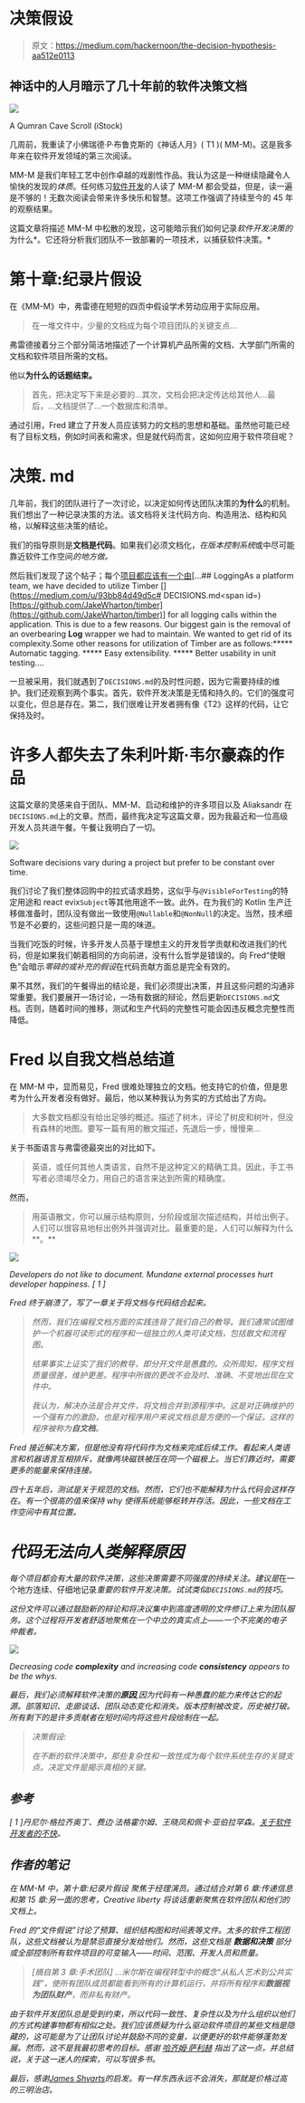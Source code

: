 # 决策假设

> 原文：<https://medium.com/hackernoon/the-decision-hypothesis-aa512e0113>

## 神话中的人月暗示了几十年前的软件决策文档

![](img/ab206a7dd4dedf42017249f786b73493.png)

A Qumran Cave Scroll (iStock)

几周前，我重读了小佛瑞德·P·布鲁克斯的《神话人月》( T1 )( MM-M)。这是我多年来在软件开发领域的第三次阅读。

MM-M 是我们年轻工艺中创作卓越的戏剧性作品。我认为这是一种继续隐藏令人愉快的发现的*体质*。任何练习[软件开发](/hackernoon/software-is-unlike-construction-c0284ee4b723)的人读了 MM-M 都会受益，但是，读一遍是不够的！无数次阅读会带来许多快乐和智慧。这项工作强调了持续至今的 45 年的观察结果。

这篇文章将描述 MM-M 中松散的发现，这可能暗示我们如何记录*软件开发决策的*为什么*。它还将分析我们团队不一致部署的一项技术，以捕获软件决策。*

# 第十章:纪录片假设

在《MM-M》中，弗雷德在短短的四页中假设学术劳动应用于实际应用。

> 在一堆文件中，少量的文档成为每个项目团队的关键支点…

弗雷德接着分三个部分简洁地描述了一个计算机产品所需的文档、大学部门所需的文档和软件项目所需的文档。

他以**为什么的话题结束。**

> 首先，把决定写下来是必要的…其次，文档会把决定传达给其他人…最后，…文档提供了…一个数据库和清单。

通过引用，Fred 建立了开发人员应该努力的文档的思想和基础。虽然他可能已经有了目标文档，例如时间表和需求，但是就代码而言，这如何应用于软件项目呢？

# 决策. md

几年前，我们的团队进行了一次讨论，以决定如何传达团队决策的**为什么**的机制。我们想出了一种记录决策的方法。该文档将关注代码方向、构造用法、结构和风格，以解释这些决策的结论。

我们的指导原则是**文档是代码**。如果我们必须文档化，*在版本控制系统*或中尽可能靠近软件工作空间*的地方做。*

然后我们发现了这个帖子；每个[项目都应该有一个由](https://akazlou.com/posts-output/2015-11-09-every-project-should-have-decisions/)[...## LoggingAs a platform team, we have decided to utilize Timber [](https://medium.com/u/93bb84d49d5c# DECISIONS.md</span><span id=)[https://github.com/JakeWharton/timber](https://github.com/JakeWharton/timber)] for all logging calls within the application. This is due to a few reasons. Our biggest gain is the removal of an overbearing **Log** wrapper we had to maintain. We wanted to get rid of its complexity.Some other reasons for utilization of Timber are as follows:***** Automatic tagging.
***** Easy extensibility.
***** Better usability in unit testing....

一旦被采用，我们就遇到了`DECISIONS.md`的及时性问题，因为它需要持续的维护。我们还观察到两个事实。首先，软件开发决策是无情和持久的。它们的强度可以变化，但总是存在。第二，我们很难让开发者拥有像《T2》这样的代码，让它保持及时。

# 许多人都失去了朱利叶斯·韦尔豪森的作品

这篇文章的灵感来自于团队、MM-M、启动和维护的许多项目以及 Aliaksandr 在`DECISIONS.md`上的文章。然而，最终我决定写这篇文章，因为我最近和一位高级开发人员共进午餐。午餐让我明白了一切。

![](img/cf11c5b799a3c140c5a1141a78407bb7.png)

Software decisions vary during a project but prefer to be constant over time.

我们讨论了我们整体回购中的拉式请求趋势，这似乎与`@VisibleForTesting`的特定用途和 react evix`Subject`等其他用途不一致。此外，在为我们的 Kotlin 生产迁移做准备时，团队没有做出一致使用`@Nullable`和`@NonNull`的决定。当然，技术细节是不必要的，这些问题只是一周的味道。

当我们吃饭的时候，许多开发人员基于理想主义的开发哲学贡献和改进我们的代码，但是如果我们朝着相同的方向前进，没有什么哲学是错误的。向 Fred“使眼色”会暗示*零碎的或补充的假设*在代码贡献方面总是完全有效的。

果不其然，我们的午餐得出的结论是，我们必须提出决策，并且这些问题的沟通非常重要。我们要展开一场讨论，一场有数据的辩论，然后更新`DECISIONS.md`文档。否则，随着时间的推移，测试和生产代码的完整性可能会因违反概念完整性而降低。

# Fred 以自我文档总结道

在 MM-M 中，显而易见，Fred 很难处理独立的文档。他支持它的价值，但是思考为什么开发者没有做好。最后，他以某种我认为务实的方式给出了方向。

> 大多数文档都没有给出足够的概述。描述了树木，评论了树皮和树叶，但没有森林的地图。要写一篇有用的散文描述，先退后一步，慢慢来…

关于书面语言与弗雷德最突出的对比如下。

> 英语，或任何其他人类语言，自然不是这种定义的精确工具。因此，手工书写者必须竭尽全力，用自己的语言来达到所需的精确度。

然而，

> 用英语散文，你可以展示结构原则，分阶段或层次描述结构，并给出例子。人们可以很容易地标出例外并强调对比。最重要的是，人们可以解释为什么**。**

*![](img/15dfb1576a6c7085a1104d08fe67ebaa.png)*

*Developers do not like to document. Mundane external processes hurt developer happiness. [ 1 ]*

*Fred 终于崩溃了，写了一章关于将文档与代码结合起来。*

> *然而，我们在编程文档方面的实践违背了我们自己的教导。我们通常试图维护一个机器可读形式的程序和一组独立的人类可读文档，包括散文和流程图。*
> 
> *结果事实上证实了我们的教导，即分开文件是愚蠢的。众所周知，程序文档质量很差，维护更差。程序中所做的更改不会及时、准确、不变地出现在文件中。*
> 
> *我认为，解决办法是合并文件，将文档合并到源程序中。这是对正确维护的一个强有力的激励，也是对程序用户来说文档总是方便的一个保证。这样的程序被称为**自文档**。*

*Fred 接近解决方案，但是他没有将代码作为文档来完成后续工作。看起来人类语言和机器语言互相排斥，就像两块磁铁被压在同一个磁极上。当它们靠近时，需要更多的能量来保持连接。*

*四十五年后，*测试是关于规范*的文档。然而，它们也不能解释为什么代码会这样存在。有一个很高的值来保持 *why* 使得系统能够枢转并存活。因此，一些文档在工作空间中有其位置。*

# *代码无法向人类解释原因*

*每个项目都会有大量的软件决策，这些决策需要不同强度的持续关注。建议是*在一个地方连续、仔细地记录*重要的软件开发决策。试试类似`DECISIONS.md`的技巧。*

*这份文件可以通过鼓励新的辩论和将决议集中到高度透明的文件修订上来为团队服务。这个过程将开发者舒适地聚焦在一个中立的真实点上——一个不完美的电子仲裁者。*

*![](img/28f8cf4bc381c5cf4a1292196d73f58f.png)*

*Decreasing code **complexity** and increasing code **consistency** appears to be the whys.*

*最后，我们必须解释软件决策的**原因**,因为代码有一种愚蠢的能力来传达它的起源。部落知识、走廊谈话、团队动态变化和消失。版本控制被改变，历史被打破。所有剩下的是许多贡献者在短时间内将这些片段绘制在一起。*

> *决策假设:*
> 
> *在不断的软件决策中，那些复杂性和一致性成为每个软件系统生存的关键支点。决定文件是揭示真相的关键。*

## *参考*

*[ 1 ]丹尼尔·格拉齐奥丁、费边·法格霍尔姆、王晓凤和佩卡·亚伯拉罕森。[关于软件开发者的不快](https://arxiv.org/pdf/1703.04993.pdf)。*

## *作者的笔记*

**在 MM-M 中，第十章:纪录片假设* *聚焦于经理演员。通过结合对第 6 章:传递信息和第 15 章:另一面的思考，Creative liberty 将谈话重新聚焦在软件团队和他们的文档上。**

**Fred 的“文件假说”讨论了预算、组织结构图和时间表等文件。太多的软件工程团队，这些文档被认为是禁忌直接分发给他们。然而，这些文档是* ***数据和决策*** *部分或全部控制所有软件项目的可变输入——时间、范围、开发人员和质量。**

> *[摘自第 3 章:手术团队] …米尔斯在编程转型中的概念“从私人艺术到公共实践”，使所有团队成员都能看到所有的计算机运行，并将所有程序和**数据视为团队财产**，而非私有财产。*

*由于软件开发团队总是受到约束，所以代码一致性、复杂性以及为什么组织以他们的方式构建事物都有相似之处。我们应该质疑为什么驱动软件项目的某些文档是隐藏的，这可能是为了让团队讨论并鼓励不同的变量，以便更好的软件能够蓬勃发展。然而，这不是我最初思考的目标。感谢 [*哈齐姆·萨利赫*](https://medium.com/u/d8a8e3247b67?source=post_page-----aa512e0113--------------------------------) *指出了这一点，并总结说，关于这一迷人的探索，可以写很多书。**

**最后，感谢*[*James Shvarts*](https://medium.com/u/4e5a0d0c55e?source=post_page-----aa512e0113--------------------------------)*的启发。有一样东西永远不会消失，那就是价格过高的三明治店。**